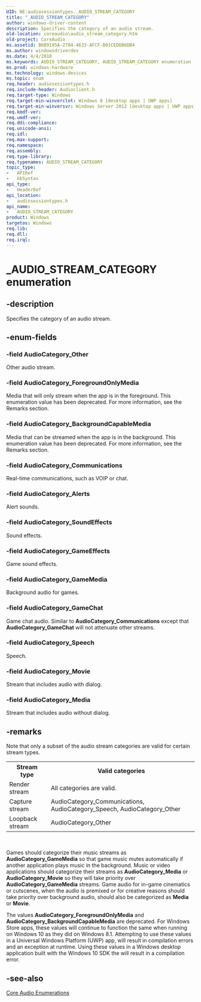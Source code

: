```yaml
---
UID: NE:audiosessiontypes._AUDIO_STREAM_CATEGORY
title: "_AUDIO_STREAM_CATEGORY"
author: windows-driver-content
description: Specifies the category of an audio stream.
old-location: coreaudio\audio_stream_category.htm
old-project: CoreAudio
ms.assetid: B6B9195A-2704-4633-AFCF-B01CED6B6DB4
ms.author: windowsdriverdev
ms.date: 4/4/2018
ms.keywords: AUDIO_STREAM_CATEGORY, AUDIO_STREAM_CATEGORY enumeration [Core Audio], AudioCategory_Alerts, AudioCategory_BackgroundCapableMedia, AudioCategory_Communications, AudioCategory_ForegroundOnlyMedia, AudioCategory_GameChat, AudioCategory_GameEffects, AudioCategory_GameMedia, AudioCategory_Media, AudioCategory_Movie, AudioCategory_Other, AudioCategory_SoundEffects, AudioCategory_Speech, _AUDIO_STREAM_CATEGORY, audiosessiontypes/AUDIO_STREAM_CATEGORY, audiosessiontypes/AudioCategory_Alerts, audiosessiontypes/AudioCategory_BackgroundCapableMedia, audiosessiontypes/AudioCategory_Communications, audiosessiontypes/AudioCategory_ForegroundOnlyMedia, audiosessiontypes/AudioCategory_GameChat, audiosessiontypes/AudioCategory_GameEffects, audiosessiontypes/AudioCategory_GameMedia, audiosessiontypes/AudioCategory_Media, audiosessiontypes/AudioCategory_Movie, audiosessiontypes/AudioCategory_Other, audiosessiontypes/AudioCategory_SoundEffects, audiosessiontypes/AudioCategory_Speech, coreaudio.audio_stream_category
ms.prod: windows-hardware
ms.technology: windows-devices
ms.topic: enum
req.header: audiosessiontypes.h
req.include-header: Audioclient.h
req.target-type: Windows
req.target-min-winverclnt: Windows 8 [desktop apps | UWP apps]
req.target-min-winversvr: Windows Server 2012 [desktop apps | UWP apps]
req.kmdf-ver: 
req.umdf-ver: 
req.ddi-compliance: 
req.unicode-ansi: 
req.idl: 
req.max-support: 
req.namespace: 
req.assembly: 
req.type-library: 
req.typenames: AUDIO_STREAM_CATEGORY
topic_type:
-	APIRef
-	kbSyntax
api_type:
-	HeaderDef
api_location:
-	audiosessiontypes.h
api_name:
-	AUDIO_STREAM_CATEGORY
product: Windows
targetos: Windows
req.lib: 
req.dll: 
req.irql: 
---
```


# _AUDIO_STREAM_CATEGORY enumeration


## -description


Specifies the category of an audio stream.


## -enum-fields




### -field AudioCategory_Other

Other audio stream.


### -field AudioCategory_ForegroundOnlyMedia

Media that will only stream when the app is in the foreground. This enumeration value has been deprecated. For more information, see the Remarks section.


### -field AudioCategory_BackgroundCapableMedia

Media that can be streamed when the app is in the background. This enumeration value has been deprecated. For more information, see the Remarks section.


### -field AudioCategory_Communications

Real-time communications, such as VOIP or chat.


### -field AudioCategory_Alerts

Alert sounds.


### -field AudioCategory_SoundEffects

Sound effects.


### -field AudioCategory_GameEffects

Game sound effects.


### -field AudioCategory_GameMedia

Background audio for games.


### -field AudioCategory_GameChat

Game chat audio. Similar to <b>AudioCategory_Communications</b> except that <b>AudioCategory_GameChat</b> will not attenuate other streams.


### -field AudioCategory_Speech

Speech.


### -field AudioCategory_Movie

Stream that includes audio with dialog.


### -field AudioCategory_Media

Stream that includes audio without dialog.


## -remarks



Note that only a subset of the audio stream categories are valid for certain stream types.

<table>
<tr>
<th>Stream type</th>
<th>Valid categories</th>
</tr>
<tr>
<td>Render stream</td>
<td>All categories are valid.</td>
</tr>
<tr>
<td>Capture stream</td>
<td>AudioCategory_Communications, AudioCategory_Speech, AudioCategory_Other</td>
</tr>
<tr>
<td>Loopback stream</td>
<td>AudioCategory_Other</td>
</tr>
</table>
 

Games should categorize their music streams as <b>AudioCategory_GameMedia</b> so that game music mutes automatically if another application plays music in the background. Music or video applications should categorize their streams as <b>AudioCategory_Media</b> or <b>AudioCategory_Movie</b> so they will take priority over <b>AudioCategory_GameMedia</b> streams. Game audio for in-game cinematics or cutscenes, when the audio is premixed or for creative reasons should take priority over background audio, should also be categorized as <b>Media</b> or <b>Movie</b>.

The values <b>AudioCategory_ForegroundOnlyMedia</b> and <b>AudioCategory_BackgroundCapableMedia</b> are deprecated. For Windows Store apps, these values will continue to function the same when running on Windows 10 as they did on Windows 8.1. Attempting to use these values in a Universal Windows Platform (UWP) app, will result in compilation errors and an exception at runtime. Using these values in a Windows desktop application built with the Windows 10   SDK the  will result in a compilation error.




## -see-also




<a href="https://msdn.microsoft.com/7d25be71-ffbe-4e8c-9a45-cdeb35d10292">Core Audio Enumerations</a>
 

 

